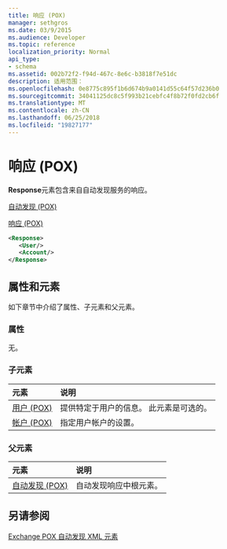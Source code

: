 ```yaml
---
title: 响应 (POX)
manager: sethgros
ms.date: 03/9/2015
ms.audience: Developer
ms.topic: reference
localization_priority: Normal
api_type:
- schema
ms.assetid: 002b72f2-f94d-467c-8e6c-b3818f7e51dc
description: 适用范围：
ms.openlocfilehash: 0e8775c895f1b6d674b9a0141d55c64f57d236b0
ms.sourcegitcommit: 34041125dc8c5f993b21cebfc4f8b72f0fd2cb6f
ms.translationtype: MT
ms.contentlocale: zh-CN
ms.lasthandoff: 06/25/2018
ms.locfileid: "19827177"
---
```

# <a name="response-pox"></a>响应 (POX)


  
**Response**元素包含来自自动发现服务的响应。 
  
[自动发现 (POX)](autodiscover-pox.md)
  
[响应 (POX)](response-pox.md)
  
```xml
<Response>
   <User/>
   <Account/>
</Response>
```

## <a name="attributes-and-elements"></a>属性和元素

如下章节中介绍了属性、子元素和父元素。
  
### <a name="attributes"></a>属性

无。
  
### <a name="child-elements"></a>子元素

|**元素**|**说明**|
|:-----|:-----|
|[用户 (POX)](user-pox.md) <br/> |提供特定于用户的信息。 此元素是可选的。  <br/> |
|[帐户 (POX)](account-pox.md) <br/> |指定用户帐户的设置。  <br/> |
   
### <a name="parent-elements"></a>父元素

|**元素**|**说明**|
|:-----|:-----|
|[自动发现 (POX)](autodiscover-pox.md) <br/> |自动发现响应中根元素。  <br/> |
   
## <a name="see-also"></a>另请参阅



[Exchange POX 自动发现 XML 元素](pox-autodiscover-xml-elements-for-exchange.md)

